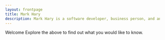 ```yaml
---
layout: frontpage
title: Mark Hary
description: Mark Hary is a software developer, business person, and angel investor living in Los Gatos, California, USA.
---
```


Welcome Explore the above to find out what you would like to know.
